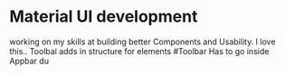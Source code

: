 # Material UI development
working on my skills at building better Components and Usability. 
I love this..
Toolbal adds in structure for elements
#Toolbar Has to go inside Appbar du